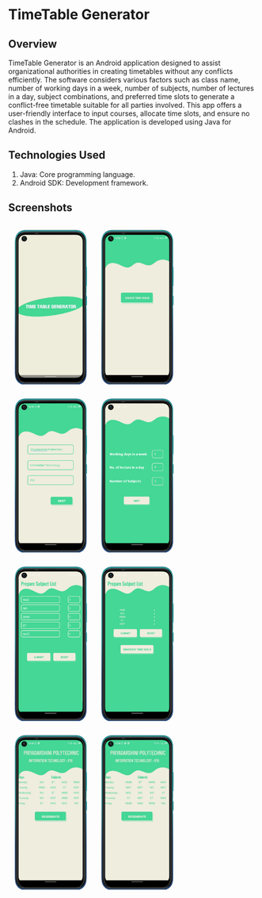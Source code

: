 # TimeTable Generator
## Overview
TimeTable Generator is an Android application designed to assist organizational authorities in creating timetables without any conflicts efficiently. The software considers various factors such as class name, number of working days in a week, number of subjects, number of lectures in a day, subject combinations, and preferred time slots to generate a conflict-free timetable suitable for all parties involved. This app offers a user-friendly interface to input courses, allocate time slots, and ensure no clashes in the schedule. The application is developed using Java for Android.

## Technologies Used
  1. Java: Core programming language.
  2. Android SDK: Development framework.


## Screenshots

<div id="container">
<img src="./readmeAsset//Picture1.png">
<img src="./readmeAsset//Picture2.png">
<img src="./readmeAsset//Picture3.png">
<img src="./readmeAsset//Picture4.png">
<img src="./readmeAsset//Picture5.png">
<img src="./readmeAsset//Picture6.png">
<img src="./readmeAsset//Picture7.png">
<img src="./readmeAsset//Picture8.png">
</div>

<style>

    img{
        width:30%;
        margin : 10px;
        mix-blend-mode: multiply;
        background-color: rgb(0,0,0,0);
        
    }
    .container{
        width  : 100%;
        height  : 100%;
        background-color : rgb(0,0,0,0);
    }
</style>